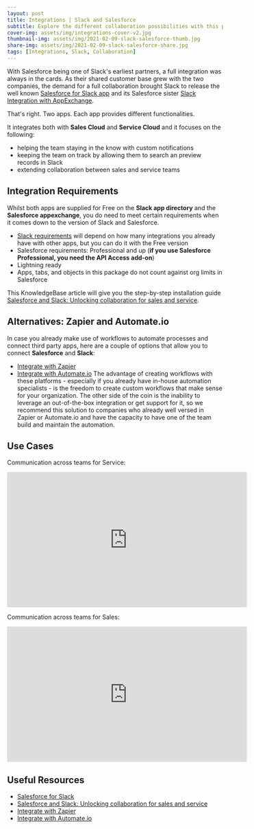 ```yaml
---
layout: post
title: Integrations | Slack and Salesforce
subtitle: Explore the different collaboration possibilities with this popular integration.
cover-img: assets/img/integrations-cover-v2.jpg
thumbnail-img: assets/img/2021-02-09-slack-salesforce-thumb.jpg
share-img: assets/img/2021-02-09-slack-salesforce-share.jpg
tags: [Integrations, Slack, Collaboration]
---
```


With Salesforce being one of Slack's earliest partners, a full integration was always in the cards. As their shared customer base grew with the two companies, the demand for a full collaboration brought Slack to release the well known [Salesforce for Slack app](https://slack.com/apps/AKGPGUFP1-salesforce) and its Salesforce sister [Slack Integration with AppExchange](https://www.salesforce.com/solutions/small-business-solutions/integrations/slack-crm-integration/).

That's right. Two apps. Each app provides different functionalities.

It integrates both with **Sales Cloud** and **Service Cloud** and it focuses on the following:
* helping the team staying in the know with custom notifications
* keeping the team on track by allowing them to search an preview records in Slack
* extending collaboration between sales and service teams

## Integration Requirements
Whilst both apps are supplied for Free on the **Slack app directory** and the **Salesforce appexchange**, you do need to meet certain requirements when it comes down to the version of Slack and Salesforce.

* [Slack requirements](https://slack.com/intl/en-nz/pricing) will depend on how many integrations you already have with other apps, but you can do it with the Free version
* Salesforce requirements: Professional and up (**if you use Salesforce Professional, you need the API Access add-on**)
* Lightning ready
* Apps, tabs, and objects in this package do not count against org limits in Salesforce

This KnowledgeBase article will give you the step-by-step installation guide [Salesforce and Slack: Unlocking collaboration for sales and service](https://slack.com/intl/en-nz/blog/collaboration/salesforce-and-slack-for-sales-and-service).

## Alternatives: Zapier and Automate.io
In case you already make use of workflows to automate processes and connect third party apps, here are a couple of options that allow you to connect **Salesforce** and **Slack**:
* [Integrate with Zapier](https://zapier.com/apps/salesforce/integrations/slack)
* [Integrate with Automate.io](https://automate.io/integration/salesforce/slack)
The advantage of creating workflows with these platforms - especially if you already have in-house automation specialists - is the freedom to create custom workflows that make sense for your organization.
The other side of the coin is the inability to leverage an out-of-the-box integration or get support for it, so we recommend this solution to companies who already well versed in Zapier or Automate.io and have the capacity to have one of the team build and maintain the automation.

## Use Cases
Communication across teams for Service:

<iframe width="560" height="315" src="https://www.youtube.com/embed/qaeMmJ_pub8" frameborder="0" allow="accelerometer; autoplay; clipboard-write; encrypted-media; gyroscope; picture-in-picture" allowfullscreen></iframe>


Communication across teams for Sales:

<iframe width="560" height="315" src="https://www.youtube.com/embed/I-LJCfAwS68" frameborder="0" allow="accelerometer; autoplay; clipboard-write; encrypted-media; gyroscope; picture-in-picture" allowfullscreen></iframe>


## Useful Resources
* [Salesforce for Slack](https://slack.com/intl/en-nz/help/articles/227838227-Salesforce-for-Slack)
* [Salesforce and Slack: Unlocking collaboration for sales and service](https://slack.com/intl/en-nz/blog/collaboration/salesforce-and-slack-for-sales-and-service)
* [Integrate with Zapier](https://zapier.com/apps/salesforce/integrations/slack)
* [Integrate with Automate.io](https://automate.io/integration/salesforce/slack)
